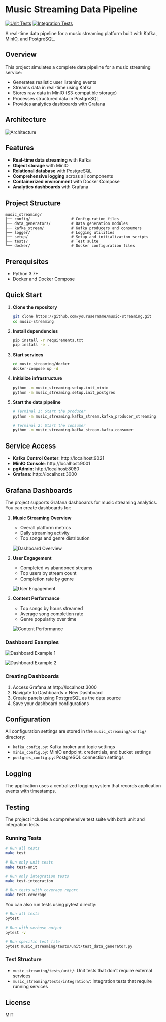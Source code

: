 # Music Streaming Data Pipeline

[![Unit Tests](https://github.com/keyr-code/music-streaming/actions/workflows/unit-tests.yml/badge.svg)](https://github.com/keyr-code/music-streaming/actions/workflows/unit-tests.yml)
[![Integration Tests](https://github.com/keyr-code/music-streaming/actions/workflows/integration-tests.yml/badge.svg)](https://github.com/keyr-code/music-streaming/actions/workflows/integration-tests.yml)

A real-time data pipeline for a music streaming platform built with Kafka, MinIO, and PostgreSQL.

## Overview

This project simulates a complete data pipeline for a music streaming service:
- Generates realistic user listening events
- Streams data in real-time using Kafka
- Stores raw data in MinIO (S3-compatible storage)
- Processes structured data in PostgreSQL
- Provides analytics dashboards with Grafana

## Architecture

![Architecture](images/music_streaming_architecture.png)

## Features

- **Real-time data streaming** with Kafka
- **Object storage** with MinIO
- **Relational database** with PostgreSQL
- **Comprehensive logging** across all components
- **Containerized environment** with Docker Compose
- **Analytics dashboards** with Grafana

## Project Structure

```
music_streaming/
├── config/                  # Configuration files
├── data_generators/         # Data generation modules
├── kafka_stream/            # Kafka producers and consumers
├── logger/                  # Logging utilities
├── setup/                   # Setup and initialization scripts
├── tests/                   # Test suite
└── docker/                  # Docker configuration files
```

## Prerequisites

- Python 3.7+
- Docker and Docker Compose

## Quick Start

1. **Clone the repository**
   ```bash
   git clone https://github.com/yourusername/music-streaming.git
   cd music-streaming
   ```

2. **Install dependencies**
   ```bash
   pip install -r requirements.txt
   pip install -e .
   ```

3. **Start services**
   ```bash
   cd music_streaming/docker
   docker-compose up -d
   ```

4. **Initialize infrastructure**
   ```bash
   python -m music_streaming.setup.init_minio
   python -m music_streaming.setup.init_postgres
   ```

5. **Start the data pipeline**
   ```bash
   # Terminal 1: Start the producer
   python -m music_streaming.kafka_stream.kafka_producer_streaming
   
   # Terminal 2: Start the consumer
   python -m music_streaming.kafka_stream.kafka_consumer
   ```

## Service Access

- **Kafka Control Center**: http://localhost:9021
- **MinIO Console**: http://localhost:9001
- **pgAdmin**: http://localhost:8080
- **Grafana**: http://localhost:3000

## Grafana Dashboards

The project supports Grafana dashboards for music streaming analytics. You can create dashboards for:

1. **Music Streaming Overview**
   - Overall platform metrics
   - Daily streaming activity
   - Top songs and genre distribution

   ![Dashboard Overview](images/dash1.png)

2. **User Engagement**
   - Completed vs abandoned streams
   - Top users by stream count
   - Completion rate by genre

   ![User Engagement](images/dash2.png)

3. **Content Performance**
   - Top songs by hours streamed
   - Average song completion rate
   - Genre popularity over time

   ![Content Performance](images/dash3.png)

### Dashboard Examples

![Dashboard Example 1](images/dash4.png)

![Dashboard Example 2](images/dash5.png)

### Creating Dashboards

1. Access Grafana at http://localhost:3000
2. Navigate to Dashboards > New Dashboard
3. Create panels using PostgreSQL as the data source
4. Save your dashboard configurations

## Configuration

All configuration settings are stored in the `music_streaming/config/` directory:
- `kafka_config.py`: Kafka broker and topic settings
- `minio_config.py`: MinIO endpoint, credentials, and bucket settings
- `postgres_config.py`: PostgreSQL connection settings

## Logging

The application uses a centralized logging system that records application events with timestamps.

## Testing

The project includes a comprehensive test suite with both unit and integration tests.

### Running Tests

```bash
# Run all tests
make test

# Run only unit tests
make test-unit

# Run only integration tests
make test-integration

# Run tests with coverage report
make test-coverage
```

You can also run tests using pytest directly:

```bash
# Run all tests
pytest

# Run with verbose output
pytest -v

# Run specific test file
pytest music_streaming/tests/unit/test_data_generator.py
```

### Test Structure

- `music_streaming/tests/unit/`: Unit tests that don't require external services
- `music_streaming/tests/integration/`: Integration tests that require running services

## License

MIT
